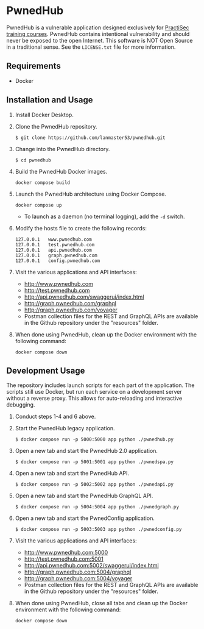 # PwnedHub

PwnedHub is a vulnerable application designed exclusively for [PractiSec training courses](https://www.practisec.com/training/). PwnedHub contains intentional vulnerability and should never be exposed to the open Internet. This software is NOT Open Source in a traditional sense. See the `LICENSE.txt` file for more information.

## Requirements

* Docker

## Installation and Usage

1. Install Docker Desktop.
2. Clone the PwnedHub repository.

    ```
    $ git clone https://github.com/lanmaster53/pwnedhub.git
    ```

3. Change into the PwnedHub directory.

    ```
    $ cd pwnedhub
    ```

4. Build the PwnedHub Docker images.

    ```
    docker compose build
    ```

5. Launch the PwnedHub architecture using Docker Compose.

    ```
    docker compose up
    ```

    * To launch as a daemon (no terminal logging), add the `-d` switch.

6. Modify the hosts file to create the following records:

    ```
    127.0.0.1   www.pwnedhub.com
    127.0.0.1   test.pwnedhub.com
    127.0.0.1   api.pwnedhub.com
    127.0.0.1   graph.pwnedhub.com
    127.0.0.1   config.pwnedhub.com
    ```

7. Visit the various applications and API interfaces:
    * http://www.pwnedhub.com
    * http://test.pwnedhub.com
    * http://api.pwnedhub.com/swaggerui/index.html
    * http://graph.pwnedhub.com/graphql
    * http://graph.pwnedhub.com/voyager
    * Postman collection files for the REST and GraphQL APIs are available in the Github repository under the "resources" folder.
8. When done using PwnedHub, clean up the Docker environment with the following command:

    ```
    docker compose down
    ```

## Development Usage

The repository includes launch scripts for each part of the application. The scripts still use Docker, but run each service on a development server without a reverse proxy. This allows for auto-reloading and interactive debugging.

1. Conduct steps 1-4 and 6 above.
2. Start the PwnedHub legacy application.

    ```
    $ docker compose run -p 5000:5000 app python ./pwnedhub.py
    ```

3. Open a new tab and start the PwnedHub 2.0 application.

    ```
    $ docker compose run -p 5001:5001 app python ./pwnedspa.py
    ```

4. Open a new tab and start the PwnedHub API.

    ```
    $ docker compose run -p 5002:5002 app python ./pwnedapi.py
    ```

5. Open a new tab and start the PwnedHub GraphQL API.

    ```
    $ docker compose run -p 5004:5004 app python ./pwnedgraph.py
    ```

6. Open a new tab and start the PwnedConfig application.

    ```
    $ docker compose run -p 5003:5003 app python ./pwnedconfig.py
    ```

7. Visit the various applications and API interfaces:
    * http://www.pwnedhub.com:5000
    * http://test.pwnedhub.com:5001
    * http://api.pwnedhub.com:5002/swaggerui/index.html
    * http://graph.pwnedhub.com:5004/graphql
    * http://graph.pwnedhub.com:5004/voyager
    * Postman collection files for the REST and GraphQL APIs are available in the Github repository under the "resources" folder.
8. When done using PwnedHub, close all tabs and clean up the Docker environment with the following command:

    ```
    docker compose down
    ```
